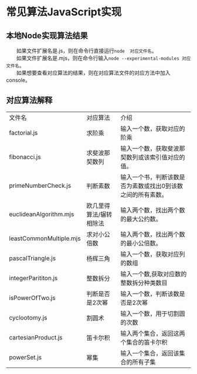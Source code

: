 # 常见算法JavaScript实现

## 本地Node实现算法结果
&emsp;&emsp;如果文件扩展名是.js，则在命令行直接运行`node  对应文件名`。<br>
&emsp;&emsp;如果文件扩展名是.mjs，则在命令行输入`node --experimental-modules 对应文件名`。<br>
&emsp;&emsp;如果想要查看对应算法的结果，则在对应算法文件的对应方法中加入console。

## 对应算法解释
<table>
    <tr>
        <td>文件名</td>
        <td>对应算法</td>
        <td>介绍</td>
    </tr>
    <tr>
        <td>factorial.js</td>
        <td>求阶乘</td>
        <td>输入一个数，获取对应的阶乘</td>
    </tr>
    <tr>
        <td>fibonacci.js</td>
        <td>求斐波那契数列</td>
        <td>输入一个数，获取斐波那契数列或该索引值对应的值。</td>
    </tr>
    <tr>
        <td>primeNumberCheck.js</td>
        <td>判断素数</td>
        <td>输入一个书，判断该数是否为素数或找出0到该数之间的所有素数。</td>
    </tr>
    <tr>
        <td>euclideanAlgorithm.mjs</td>
        <td>欧几里得算法/辗转相除法</td>
        <td>输入两个数，找出两个数的最大公约数。</td>
    </tr>
    <tr>
        <td>leastCommonMultiple.mjs</td>
        <td>求对小公倍数</td>
        <td>输入两个数，找出两个数的最小公倍数。</td>
    </tr>
    <tr>
        <td>pascalTriangle.js</td>
        <td>杨辉三角</td>
        <td>输入一个数，获取对应列的数组</td>
    </tr>
    <tr>
        <td>integerParititon.js</td>
        <td>整数拆分</td>
        <td>输入一个数,获取对应数的整数拆分种类数目</td>
    </tr>
    <tr>
        <td>isPowerOfTwo.js</td>
        <td>判断是否是2次幂</td>
        <td>输入一个数，判断该数是否是2次幂</td>
    </tr>
    <tr>
        <td>cyclootomy.js</td>
        <td>割圆术</td>
        <td>输入一个数，用于切割圆的次数</td>
    </tr>
    <tr>
        <td>cartesianProduct.js</td>
        <td>笛卡尔积</td>
        <td>输入两个集合，返回这两个集合的笛卡尔积</td>
    </tr>
    <tr>
        <td>powerSet.js</td>
        <td>幂集</td>
        <td>输入一个集合，返回该集合的所有子集</td>
    </tr>
</table>